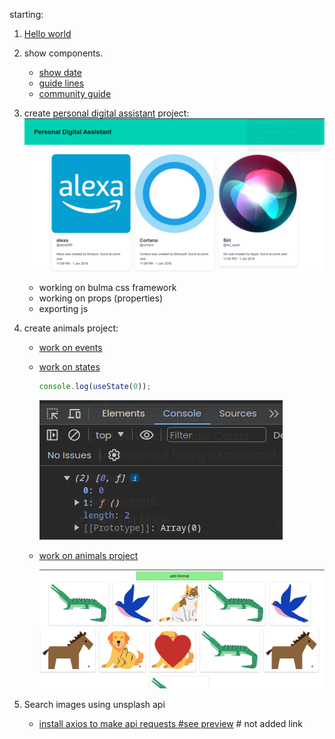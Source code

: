 starting: 

1. [Hello world](https://github.com/Sharath44665/react_workspace/tree/main/hello_world)
2. show components.
   - [show date](https://github.com/Sharath44665/react_workspace/tree/main/show_date)
   - [guide lines](https://github.com/Sharath44665/react_workspace/tree/main/guide_lines) 
   - [community guide](https://github.com/Sharath44665/react_workspace/tree/main/community_guide) 
3. create [personal digital assistant](https://github.com/Sharath44665/react_workspace/tree/main/personal_digital_assistant) project:
    ![Screenshot_20240504_154240.png](./img/Screenshot_20240504_154240.png)
   - working on bulma css framework
   - working on props (properties)
   - exporting js

4. create animals project:
    - [work on events](https://github.com/Sharath44665/react_workspace/tree/main/work_on_event)
    - [work on states](https://github.com/Sharath44665/react_workspace/tree/main/work_on_use_state) 

        ``` js
        console.log(useState(0));
        ```

        ![useState(0)](./img/Screenshot_20240505_131438.png)
    - [work on animals project](https://github.com/Sharath44665/react_workspace/tree/main/animals)

       ![image show animals](./img/Screenshot_20240508_125937.png)

5. Search images using unsplash api
   - [install axios to make api requests #see preview]() # not added link


   
  
